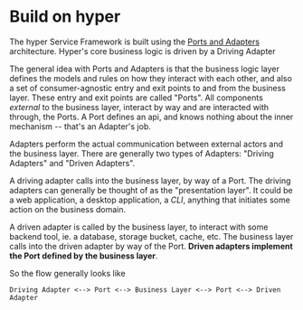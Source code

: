 # Build on hyper

The hyper Service Framework is built using the
[Ports and Adapters](/docs/concepts/ports-and-adapters) architecture. Hyper's core business logic is driven by a Driving Adapter

The general idea with Ports and Adapters is that the business logic layer defines the models and rules on how they interact with each other, and also a set of consumer-agnostic entry and exit points to and from the business layer. These entry and exit points are called "Ports". All components _external_ to the business layer, interact by way and are interacted with through, the Ports. A Port defines an api, and knows nothing about the inner mechanism -- that's an Adapter's job.

Adapters perform the actual communication between external actors and the business layer. There are generally two types of Adapters: "Driving Adapters" and "Driven Adapters".

A driving adapter calls into the business layer, by way of a Port. The driving adapters can generally be thought of as the "presentation layer". It could be a web application, a desktop application, a _CLI_, anything that initiates some action on the business domain.

A driven adapter is called by the business layer, to interact with some backend tool, ie. a database, storage bucket, cache, etc. The business layer calls into the driven adapter by way of the Port. **Driven adapters implement the Port defined by the business layer**.

So the flow generally looks like

```
Driving Adapter <--> Port <--> Business Layer <--> Port <--> Driven Adapter
```
